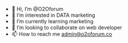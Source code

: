 - 👋 Hi, I’m @O2Oforum
- 👀 I’m interested in DATA marketing
- 🌱 I’m currently learning marketing 
- 💞️ I’m looking to collaborate on web developer
- 📫 How to reach me admin@o2oforum.co

<!---
O2Oforum/O2Oforum is a ✨ special ✨ repository because its `README.md` (this file) appears on your GitHub profile.
You can click the Preview link to take a look at your changes.
--->
